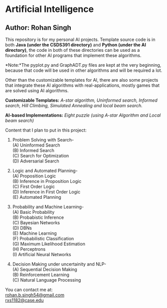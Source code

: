 # Artificial Intelligence
## Author: Rohan Singh
This repository is for my personal AI projects. Template source code is in both **Java (under the CSDS391 directory)** and **Python (under the AI directory)**, the code in both of these directories can be used as a foundation for other AI programs that implement these algorithms.   

*Note:*The pyplot.py and GraphADT.py files are kept at the very beginning, because that code will be used in other algorithms and will be required a lot. 

Other than the customizable templates for AI, there are also some projects that integrate these AI algorithms with real-applications, mostly games that are solved using AI algorithms.

**Customizable Templates:** *A-star algorithm, Uninformed search, Informed search, Hill Climbing, Simulated Annealing and local beam search.*


**AI-based Implementations:** *Eight puzzle (using A-star Algorithm and Local beam search)*

Content that I plan to put in this project:
1) Problem Solving with Search-\
    (A) Uninformed Search\
    (B) Informed Search\
    (C) Search for Optimization\
    (D) Adversarial Search
    
2) Logic and Automated Planning-\
    (A) Proposition Logic\
    (B) Inference in Proposition Logic\
    (C) First Order Logic\
    (D) Inference in First Order Logic\
    (E) Automated Planning
    
3) Probability and Machine Learning-\
    (A) Basic Probability\
    (B) Probabistic Inference\
    (C) Bayesian Networks\
    (D) DBNs\
    (E) Machine Learning\
    (F) Probabilistic Classification\
    (G) Maximum Likelihood Estimation\
    (H) Perceptrons\
    (I) Artificial Neural Networks
  
4) Decision Making under uncertainity and NLP-\
    (A) Sequential Decision Making\
    (B) Reinforcement Learning\
    (C) Natural Language Processing 
    

You can contact me at:  
rohan.b.singh54@gmail.com  
rxs1182@case.edu  
